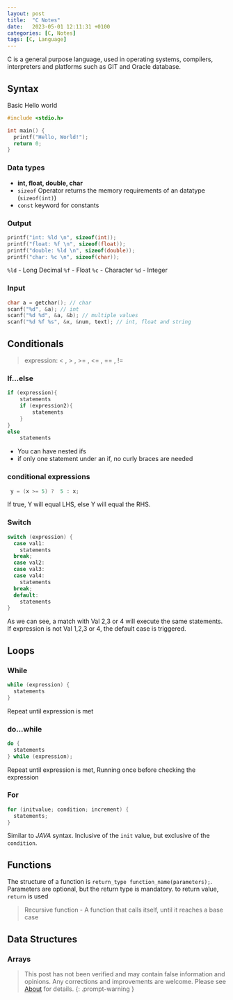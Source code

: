 ```yaml
---
layout: post
title:  "C Notes"
date:   2023-05-01 12:11:31 +0100
categories: [C, Notes]
tags: [C, Language]
---
```

C is a general purpose language, used in operating systems, compilers, interpreters and platforms such as GIT and Oracle database.


## Syntax
Basic Hello world
```c
#include <stdio.h>

int main() {
  printf("Hello, World!");
  return 0;
}
```
### Data types
- **int, float, double, char**
- ```sizeof``` Operator returns the memory requirements of an datatype (```sizeof(int)```)
- ```const``` keyword for constants


### Output
```c
printf("int: %ld \n", sizeof(int));
printf("float: %f \n", sizeof(float));
printf("double: %ld \n", sizeof(double));
printf("char: %c \n", sizeof(char));
```
```%ld``` - Long Decimal
```%f``` - Float
```%c``` - Character
```%d``` - Integer
### Input
```c
char a = getchar(); // char
scanf("%d", &a); // int
scanf("%d %d", &a, &b); // multiple values
scanf("%d %f %s", &x, &num, text); // int, float and string
```

## Conditionals
>expression: < ,  > , >= , <= , == , != 

### If...else
```c
if (expression){
	statements
	if (expression2){
		statements
	}
}
else
	statements
```
- You can have nested ifs
- if only one statement under an if, no curly braces are needed

### conditional expressions
```c
 y = (x >= 5) ?  5 : x;
```
If true, Y will equal LHS, else Y will equal the RHS.

### Switch
```c
switch (expression) {
  case val1:
    statements
  break;
  case val2:
  case val3:
  case val4:
    statements
  break;
  default:
    statements
}
```
As we can see, a match with Val 2,3 or 4 will execute the same statements. If expression is not Val 1,2,3 or 4, the default case is triggered.

## Loops
### While
```c
while (expression) {
  statements
}
```
Repeat until expression is met

### do...while
```c
do {
  statements
} while (expression);
```
Repeat until expression is met, Running once before checking the expression

### For
```c
for (initvalue; condition; increment) {
  statements;
}
```
Similar to *JAVA* syntax. Inclusive of the ```init``` value, but exclusive of the ```condition```.

## Functions
The structure of a function is ```return_type function_name(parameters);```. Parameters are optional, but the return type is mandatory. to return value, ```return``` is used
> Recursive function - A function that calls itself, until it reaches a base case
## Data Structures
### Arrays


> This post has not been verified and may contain false information and opinions. Any corrections and improvements are welcome. Please see [About](/about) for details.
{: .prompt-warning }